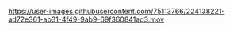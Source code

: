 https://user-images.githubusercontent.com/75113766/224138221-ad72e361-ab31-4f49-9ab9-69f360841ad3.mov

